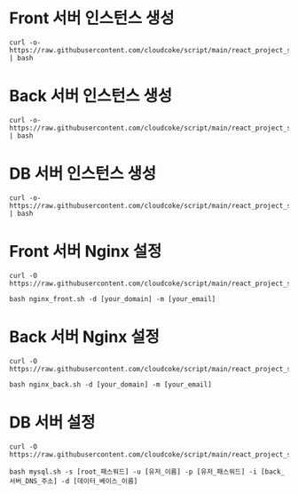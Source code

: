 # Front 서버 인스턴스 생성

```shell
curl -o- https://raw.githubusercontent.com/cloudcoke/script/main/react_project_script/front.sh | bash
```

# Back 서버 인스턴스 생성

```shell
curl -o- https://raw.githubusercontent.com/cloudcoke/script/main/react_project_script/back.sh | bash
```

# DB 서버 인스턴스 생성

```shell
curl -o- https://raw.githubusercontent.com/cloudcoke/script/main/react_project_script/db.sh | bash
```

# Front 서버 Nginx 설정

```shell
curl -O https://raw.githubusercontent.com/cloudcoke/script/main/react_project_script/nginx_front.sh
```

```shell
bash nginx_front.sh -d [your_domain] -m [your_email]
```

# Back 서버 Nginx 설정

```shell
curl -O https://raw.githubusercontent.com/cloudcoke/script/main/react_project_script/nginx_back.sh
```

```shell
bash nginx_back.sh -d [your_domain] -m [your_email]
```

# DB 서버 설정

```shell
curl -O https://raw.githubusercontent.com/cloudcoke/script/main/react_project_script/mysql.sh
```

```shell
bash mysql.sh -s [root_패스워드] -u [유저_이름] -p [유저_패스워드] -i [back_서버_DNS_주소] -d [데이터_베이스_이름]
```
